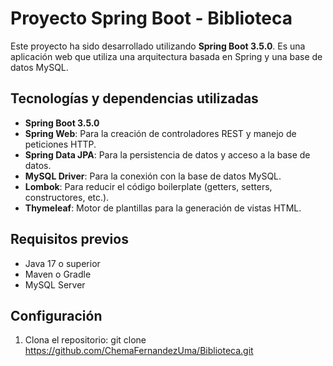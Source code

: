 
# Proyecto Spring Boot - Biblioteca

Este proyecto ha sido desarrollado utilizando **Spring Boot 3.5.0**. Es una aplicación web que utiliza una arquitectura basada en Spring y una base de datos MySQL.

## Tecnologías y dependencias utilizadas

- **Spring Boot 3.5.0**
- **Spring Web**: Para la creación de controladores REST y manejo de peticiones HTTP.
- **Spring Data JPA**: Para la persistencia de datos y acceso a la base de datos.
- **MySQL Driver**: Para la conexión con la base de datos MySQL.
- **Lombok**: Para reducir el código boilerplate (getters, setters, constructores, etc.).
- **Thymeleaf**: Motor de plantillas para la generación de vistas HTML.


## Requisitos previos

- Java 17 o superior
- Maven o Gradle
- MySQL Server


## Configuración

1. Clona el repositorio:
git clone https://github.com/ChemaFernandezUma/Biblioteca.git

